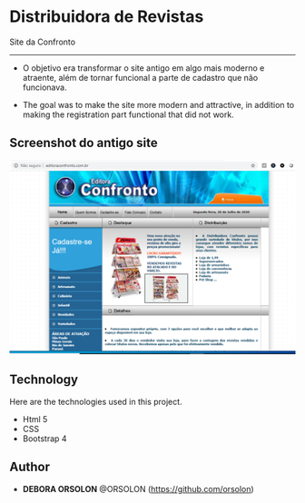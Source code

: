 # Distribuidora de Revistas
Site da Confronto

***
* O objetivo era transformar o site antigo em algo mais moderno e atraente, além de tornar funcional a parte de cadastro que não funcionava.

* The goal was to make the site more modern and attractive, in addition to making the registration part functional that did not work.

## Screenshot do antigo site
![](assets/imagens/antigo_site.png)

## Technology 
 
Here are the technologies used in this project.
 
* Html 5
* CSS
* Bootstrap 4

## Author
 
* **DEBORA ORSOLON** @ORSOLON (https://github.com/orsolon)

